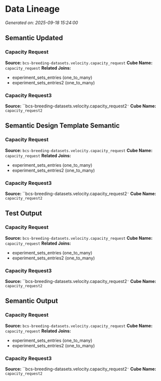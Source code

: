 # Data Lineage

*Generated on: 2025-09-18 15:24:00*

## Semantic Updated

### Capacity Request

**Source:** ``bcs-breeding-datasets.velocity.capacity_request``
**Cube Name:** `capacity_request`
**Related Joins:**
- experiment_sets_entries (one_to_many)
- experiment_sets_entries2 (one_to_many)

### Capacity Request3

**Source:** ``bcs-breeding-datasets.velocity.capacity_request2`'`
**Cube Name:** `capacity_request2`

## Semantic Design Template Semantic

### Capacity Request

**Source:** ``bcs-breeding-datasets.velocity.capacity_request``
**Cube Name:** `capacity_request`
**Related Joins:**
- experiment_sets_entries (one_to_many)
- experiment_sets_entries2 (one_to_many)

### Capacity Request3

**Source:** ``bcs-breeding-datasets.velocity.capacity_request2`'`
**Cube Name:** `capacity_request2`

## Test Output

### Capacity Request

**Source:** ``bcs-breeding-datasets.velocity.capacity_request``
**Cube Name:** `capacity_request`
**Related Joins:**
- experiment_sets_entries (one_to_many)
- experiment_sets_entries2 (one_to_many)

### Capacity Request3

**Source:** ``bcs-breeding-datasets.velocity.capacity_request2`'`
**Cube Name:** `capacity_request2`

## Semantic Output

### Capacity Request

**Source:** ``bcs-breeding-datasets.velocity.capacity_request``
**Cube Name:** `capacity_request`
**Related Joins:**
- experiment_sets_entries (one_to_many)
- experiment_sets_entries2 (one_to_many)

### Capacity Request3

**Source:** ``bcs-breeding-datasets.velocity.capacity_request2`'`
**Cube Name:** `capacity_request2`
